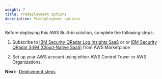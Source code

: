 ```yaml
---
weight: 7
title: Predeployment options
description: Predeployment options
---
```


Before deploying this AWS Built-in solution, complete the following steps:

1. Subscribe to [IBM Security QRadar Log Insights SaaS](https://aws.amazon.com/marketplace/pp/prodview-p2llj6q6wlsq4) or or [IBM Security QRadar SIEM (Cloud-Native SaaS)](https://aws.amazon.com/marketplace/pp/prodview-yjqjuhcxzub7s) from AWS Marketplace

2. Set up your AWS account using either AWS Control Tower or AWS Organizations.

**Next:**: [Deployment steps](/deployment-steps/index.html)